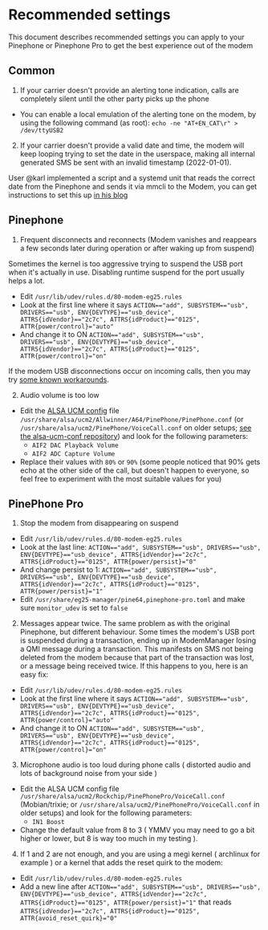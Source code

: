 # Recommended settings
This document describes recommended settings you can apply to your Pinephone or Pinephone Pro to get the best experience out of the modem

## Common
1. If your carrier doesn't provide an alerting tone indication, calls are completely silent until the other party picks up the phone
 - You can enable a local emulation of the alerting tone on the modem, by using the following command (as root): `echo -ne "AT+EN_CAT\r" > /dev/ttyUSB2`

2. If your carrier doesn't provide a valid date and time, the modem will keep looping trying to set the date in the userspace, making all internal generated SMS be sent with an invalid timestamp (2022-01-01).

User @karl implemented a script and a systemd unit that reads the correct date from the Pinephone and sends it via mmcli to the Modem, you can get instructions to set this up [in his blog](https://karl.kashofer.org/pinephone/114)

## Pinephone
1. Frequent disconnects and reconnects (Modem vanishes and reappears a few seconds later during operation or after waking up from suspend)

Sometimes the kernel is too aggressive trying to suspend the USB port when it's actually in use. Disabling runtime suspend for the port usually helps a lot. 
- Edit `/usr/lib/udev/rules.d/80-modem-eg25.rules`
- Look at the first line where it says `ACTION=="add", SUBSYSTEM=="usb", DRIVERS=="usb", ENV{DEVTYPE}=="usb_device", ATTRS{idVendor}=="2c7c", ATTRS{idProduct}=="0125", ATTR{power/control}="auto"`
- And change it to ON `ACTION=="add", SUBSYSTEM=="usb", DRIVERS=="usb", ENV{DEVTYPE}=="usb_device", ATTRS{idVendor}=="2c7c", ATTRS{idProduct}=="0125", ATTR{power/control}="on"`

If the modem USB disconnections occur on incoming calls, then you may try [some known workarounds](https://gitlab.gnome.org/GNOME/calls/-/issues/605).

2. Audio volume is too low
- Edit the [ALSA UCM config](https://www.alsa-project.org/alsa-doc/alsa-lib/group__ucm__conf.html) file `/usr/share/alsa/ucm2/Allwinner/A64/PinePhone/PinePhone.conf` (or `/usr/share/alsa/ucm2/PinePhone/VoiceCall.conf` on older setups; [see the alsa-ucm-conf repository](https://github.com/alsa-project/alsa-ucm-conf)) and look for the following parameters:
  - `AIF2 DAC Playback Volume`
  - `AIF2 ADC Capture Volume`
- Replace their values with `80%` or `90%` (some people noticed that 90% gets echo at the other side of the call, but doesn't happen to everyone, so feel free to experiment with the most suitable values for you) 

## PinePhone Pro
1. Stop the modem from disappearing on suspend
 - Edit `/usr/lib/udev/rules.d/80-modem-eg25.rules`
 - Look at the last line: `ACTION=="add", SUBSYSTEM=="usb", DRIVERS=="usb", ENV{DEVTYPE}=="usb_device", ATTRS{idVendor}=="2c7c", ATTRS{idProduct}=="0125", ATTR{power/persist}="0"`
 - And change persist to 1: `ACTION=="add", SUBSYSTEM=="usb", DRIVERS=="usb", ENV{DEVTYPE}=="usb_device", ATTRS{idVendor}=="2c7c", ATTRS{idProduct}=="0125", ATTR{power/persist}="1"`
 - Edit `/usr/share/eg25-manager/pine64,pinephone-pro.toml` and make sure `monitor_udev` is set to `false`

2. Messages appear twice. The same problem as with the original Pinephone, but different behaviour. Some times the modem's USB port is suspended during a transaction, ending up in ModemManager losing a QMI message during a transaction. This manifests on SMS not being deleted from the modem because that part of the transaction was lost, or a message being received twice. If this happens to you, here is an easy fix:
- Edit `/usr/lib/udev/rules.d/80-modem-eg25.rules`
- Look at the first line where it says `ACTION=="add", SUBSYSTEM=="usb", DRIVERS=="usb", ENV{DEVTYPE}=="usb_device", ATTRS{idVendor}=="2c7c", ATTRS{idProduct}=="0125", ATTR{power/control}="auto"`
- And change it to ON `ACTION=="add", SUBSYSTEM=="usb", DRIVERS=="usb", ENV{DEVTYPE}=="usb_device", ATTRS{idVendor}=="2c7c", ATTRS{idProduct}=="0125", ATTR{power/control}="on"`

3. Microphone audio is too loud during phone calls ( distorted audio and lots of background noise from your side )
- Edit the ALSA UCM config file `/usr/share/alsa/ucm2/Rockchip/PinePhonePro/VoiceCall.conf` (Mobian/trixie; or `/usr/share/alsa/ucm2/PinePhonePro/VoiceCall.conf` in older setups) and look for the following parameters:
  - `IN1 Boost`
- Change the default value from 8 to 3 ( YMMV you may need to go a bit higher or lower, but 8 is way too much in my testing ).

4. If 1 and 2 are not enough, and you are using a megi kernel ( archlinux for example ) or a kernel that adds the reset quirk to the modem:
 - Edit `/usr/lib/udev/rules.d/80-modem-eg25.rules`
 - Add a new line after `ACTION=="add", SUBSYSTEM=="usb", DRIVERS=="usb", ENV{DEVTYPE}=="usb_device", ATTRS{idVendor}=="2c7c", ATTRS{idProduct}=="0125", ATTR{power/persist}="1"` that reads `ATTRS{idVendor}=="2c7c", ATTRS{idProduct}=="0125", ATTR{avoid_reset_quirk}="0"`
